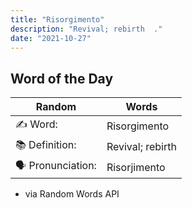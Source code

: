 ```yaml
---
title: "Risorgimento"
description: "Revival; rebirth  ."
date: "2021-10-27"
---
```


## Word of the Day  

| Random | Words |
| ----------- | ----------- |
✍️ Word: | Risorgimento
📚 Definition: | Revival; rebirth  
🗣 Pronunciation: | Risorjimento

- via Random Words API